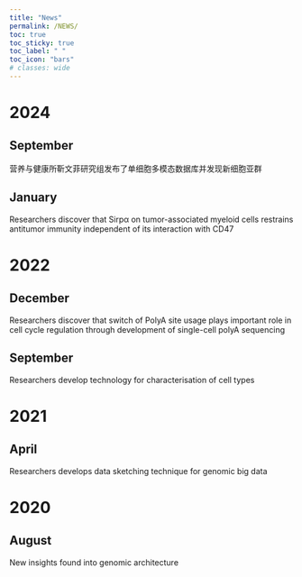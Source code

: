 ```yaml
---
title: "News"
permalink: /NEWS/
toc: true
toc_sticky: true
toc_label: " "
toc_icon: "bars"
# classes: wide
---
```

# 2024
## September
营养与健康所靳文菲研究组发布了单细胞多模态数据库并发现新细胞亚群

## January
Researchers discover that Sirpα on tumor-associated myeloid cells restrains antitumor immunity independent of its interaction with CD47 <a href="https://newshub.sustech.edu.cn/en/html/202401/41560.html" rel="nofollow noopener noreferrer"><i class="fa-solid fa-arrow-up-right-from-square" aria-hidden="true"></i></a>

# 2022
## December
Researchers discover that switch of PolyA site usage plays important role in cell cycle regulation through development of single-cell polyA sequencing <a href="https://newshub.sustech.edu.cn/en/html/202212/37877.html" rel="nofollow noopener noreferrer"><i class="fa-solid fa-arrow-up-right-from-square" aria-hidden="true"></i></a>

## September
Researchers develop technology for characterisation of cell types <a href="https://newshub.sustech.edu.cn/en/html/202209/36980.html" rel="nofollow noopener noreferrer"><i class="fa-solid fa-arrow-up-right-from-square" aria-hidden="true"></i></a>

# 2021
## April
Researchers develops data sketching technique for genomic big data <a href="https://newshub.sustech.edu.cn/en/html/202104/30786.html" rel="nofollow noopener noreferrer"><i class="fa-solid fa-arrow-up-right-from-square" aria-hidden="true"></i></a>

# 2020
## August
New insights found into genomic architecture <a href="https://newshub.sustech.edu.cn/en/html/202008/27205.html" rel="nofollow noopener noreferrer"><i class="fa-solid fa-arrow-up-right-from-square" aria-hidden="true"></i></a>



